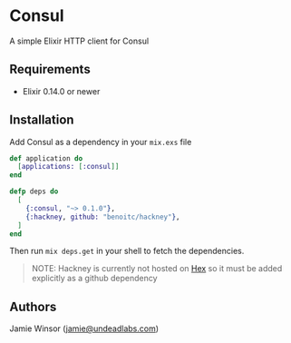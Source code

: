 # Consul

A simple Elixir HTTP client for Consul

## Requirements

* Elixir 0.14.0 or newer

## Installation

Add Consul as a dependency in your `mix.exs` file

```elixir
def application do
  [applications: [:consul]]
end

defp deps do
  [
    {:consul, "~> 0.1.0"},
    {:hackney, github: "benoitc/hackney"},
  ]
end
```

Then run `mix deps.get` in your shell to fetch the dependencies.

> NOTE: Hackney is currently not hosted on [Hex](https://hex.pm) so it must be added explicitly as a github dependency

## Authors

Jamie Winsor (<jamie@undeadlabs.com>)
